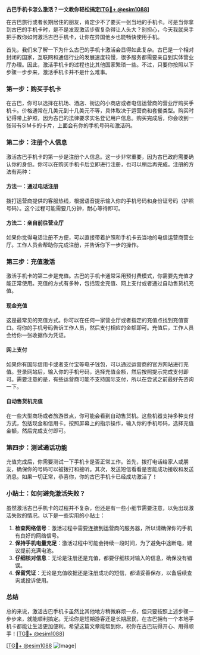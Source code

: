 **古巴手机卡怎么激活？一文教你轻松搞定[[TG💪+ @esim1088](https://t.me/s/esim1088)]**

在古巴旅行或者长期居住的朋友，肯定少不了要买一张当地的手机卡。可是当你拿到古巴的手机卡时，是不是发现激活步骤复杂得让人头大？别担心，今天我就来手把手教你如何激活古巴手机卡，让你在异国他乡也能畅快使用手机。

首先，我们来了解一下为什么古巴的手机卡激活会显得如此复杂。古巴是一个相对封闭的国家，互联网和通信行业的发展速度较慢，很多服务都需要亲自到实体营业厅办理。因此，激活手机卡的过程也比其他国家繁琐一些。不过，只要你按照以下步骤一步步来，激活手机卡并不是什么难事。

### 第一步：购买手机卡

在古巴，你可以选择在机场、酒店、街边的小商店或者电信运营商的营业厅购买手机卡。价格通常在几美元到十几美元不等，具体取决于运营商和套餐类型。购买时记得带上护照，因为古巴的法律要求实名登记用户信息。购买完成后，你会收到一张带有SIM卡的卡片，上面会有你的手机号码和激活码。

### 第二步：注册个人信息

激活古巴手机卡的第一步是注册个人信息。这一步非常重要，因为古巴政府需要确认你的身份。你可以在购买手机卡后立即进行注册，也可以稍后再完成。注册的方法有两种：

#### 方法一：通过电话注册

拨打运营商提供的客服热线，根据语音提示输入你的手机号码和身份证号码（护照号码）。这个过程可能需要几分钟，耐心等待即可。

#### 方法二：亲自前往营业厅

如果你觉得电话注册不方便，可以直接带着护照和手机卡去当地的电信运营商营业厅。工作人员会帮助你完成注册，并告诉你下一步的操作。

### 第三步：充值激活

激活手机卡的第二步是充值。古巴的手机卡通常采用预付费模式，你需要先充值才能正常使用。充值的方式有多种，包括现金充值、网上支付或者通过自动售货机充值。

#### 现金充值

这是最常见的充值方式。你可以在任何一家营业厅或者指定的充值点找到充值窗口。将你的手机号码告诉工作人员，然后支付相应的金额即可。充值后，工作人员会给你一张收据作为凭证。

#### 网上支付

如果你有国际信用卡或者支付宝等电子钱包，可以通过运营商的官方网站进行充值。登录网站后，输入你的手机号码，选择充值金额，然后按照提示完成支付即可。需要注意的是，有些运营商可能不支持国际支付，所以在尝试之前最好先咨询一下。

#### 自动售货机充值

在一些大型商场或者旅游景点，你可能会看到自动售货机。这些机器支持多种支付方式，包括现金和信用卡。按照屏幕上的指示操作，输入你的手机号码，选择充值金额，然后完成支付即可。

### 第四步：测试通话功能

充值完成后，你需要测试一下手机卡是否正常工作。首先，拨打电话给家人或朋友，确保你的号码可以被拨打和接听。其次，发送短信看看是否能成功接收和发送消息。如果一切正常，恭喜你，你的古巴手机卡已经成功激活了！

### 小贴士：如何避免激活失败？

虽然激活古巴手机卡的过程并不复杂，但还是有一些小细节需要注意，以免出现激活失败的情况。以下是一些实用的小贴士：

1. **检查网络信号**：激活过程中需要连接到运营商的服务器，所以请确保你的手机有良好的网络信号。
2. **保持手机电量充足**：激活过程中可能会持续一段时间，为了避免中途断电，建议提前充满电池。
3. **仔细核对信息**：无论是注册还是充值，都要仔细核对输入的信息，确保没有错误。
4. **保留凭证**：无论是充值收据还是注册成功的短信，都请妥善保存，以备后续查询或投诉使用。

### 总结

总的来说，激活古巴手机卡虽然比其他地方稍微麻烦一点，但只要按照上述步骤一步步来，就能顺利搞定。无论你是短期游客还是长期居民，在古巴拥有一个本地手机卡都能让生活更加便利。希望这篇文章能帮到你，祝你在古巴玩得开心、用得顺手！[[TG💪+ @esim1088](https://t.me/s/esim1088)]

[[TG💪+ @esim1088](https://t.me/s/esim1088) ![Image](https://i.postimg.cc/4NQfJmqS/Snipaste-2025-05-13-00-14-12.png)]